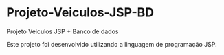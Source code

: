 # Projeto-Veiculos-JSP-BD
Projeto Veiculos JSP + Banco de dados


Este projeto foi desenvolvido utilizando a linguagem de programação JSP.
